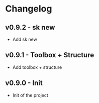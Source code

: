 # Changelog

## v0.9.2 - sk new

- Add sk new

## v0.9.1 - Toolbox + Structure

- Add toolbox + structure

## v0.9.0 - Init

- Init of the project
